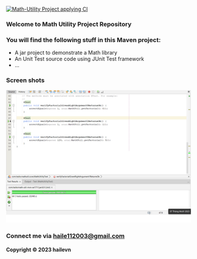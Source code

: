 [![Math-Utility Project applying CI](https://github.com/HaiLeVN/math-util-mvn-se1711/actions/workflows/mathutil-ci.yml/badge.svg)](https://github.com/HaiLeVN/math-util-mvn-se1711/actions/workflows/mathutil-ci.yml)
### Welcome to Math Utility Project Repository

### You will find the following stuff in this Maven project:

* A jar project to demonstrate a Math library
* An Unit Test source code using JUnit Test framework
* ...
  
### Screen shots
![source-code-with-junit](https://github.com/HaiLeVN/math-util-mvn-se1711/blob/main/screenshots/source-code-with-junit.png)

### Connect me via haile112003@gmail.com

#### Copyright &#169; 2023 hailevn


